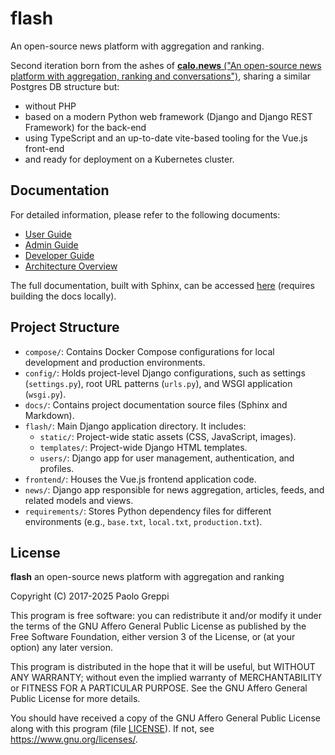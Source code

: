 # flash

An open-source news platform with aggregation and ranking.

Second iteration born from the ashes of [**calo.news** ("An open-source news platform with aggregation, ranking and conversations")](https://gitlab.com/simevo/calo.news), sharing a similar Postgres DB structure but:

- without PHP
- based on a modern Python web framework (Django and Django REST Framework) for the back-end
- using TypeScript and an up-to-date vite-based tooling for the Vue.js front-end
- and ready for deployment on a Kubernetes cluster.

## Documentation

For detailed information, please refer to the following documents:

- [User Guide](docs/USING.md)
- [Admin Guide](docs/ADMIN.md)
- [Developer Guide](docs/DEVELOPING.md)
- [Architecture Overview](docs/ARCHITECTURE.md)

The full documentation, built with Sphinx, can be accessed [here](docs/_build/html/index.html) (requires building the docs locally).

## Project Structure

- `compose/`: Contains Docker Compose configurations for local development and production environments.
- `config/`: Holds project-level Django configurations, such as settings (`settings.py`), root URL patterns (`urls.py`), and WSGI application (`wsgi.py`).
- `docs/`: Contains project documentation source files (Sphinx and Markdown).
- `flash/`: Main Django application directory. It includes:
    - `static/`: Project-wide static assets (CSS, JavaScript, images).
    - `templates/`: Project-wide Django HTML templates.
    - `users/`: Django app for user management, authentication, and profiles.
- `frontend/`: Houses the Vue.js frontend application code.
- `news/`: Django app responsible for news aggregation, articles, feeds, and related models and views.
- `requirements/`: Stores Python dependency files for different environments (e.g., `base.txt`, `local.txt`, `production.txt`).

## License

**flash** an open-source news platform with aggregation and ranking

Copyright (C) 2017-2025 Paolo Greppi

This program is free software: you can redistribute it and/or modify
it under the terms of the GNU Affero General Public License as published by
the Free Software Foundation, either version 3 of the License, or
(at your option) any later version.

This program is distributed in the hope that it will be useful,
but WITHOUT ANY WARRANTY; without even the implied warranty of
MERCHANTABILITY or FITNESS FOR A PARTICULAR PURPOSE.  See the
GNU Affero General Public License for more details.

You should have received a copy of the GNU Affero General Public License
along with this program (file [LICENSE](/LICENSE)).
If not, see <https://www.gnu.org/licenses/>.
